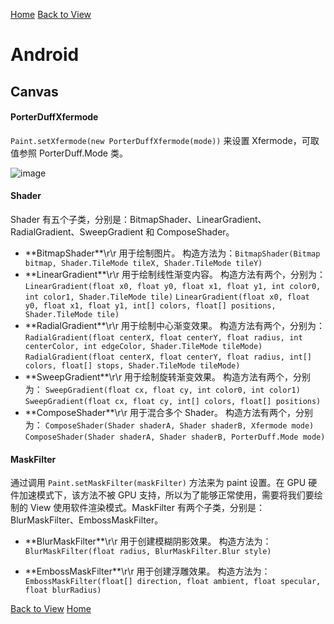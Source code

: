 [Home](../../README.md)
[Back to View](./View.md)

# Android

## Canvas

#### PorterDuffXfermode

`Paint.setXfermode(new PorterDuffXfermode(mode))` 来设置 Xfermode，可取值参照 PorterDuff.Mode 类。

![image](https://user-images.githubusercontent.com/8423120/45747336-1ddccc00-bc38-11e8-8d43-a2f8f1b1c70a.png)

#### Shader

Shader 有五个子类，分别是：BitmapShader、LinearGradient、RadialGradient、SweepGradient 和 ComposeShader。

- **BitmapShader\*\*\r\r
用于绘制图片。
构造方法为：`BitmapShader(Bitmap bitmap, Shader.TileMode tileX, Shader.TileMode tileY)`
- **LinearGradient\*\*\r\r
用于绘制线性渐变内容。
构造方法有两个，分别为：
`LinearGradient(float x0, float y0, float x1, float y1, int color0, int color1, Shader.TileMode tile)`
`LinearGradient(float x0, float y0, float x1, float y1, int[] colors, float[] positions, Shader.TileMode tile)`
- **RadialGradient\*\*\r\r
用于绘制中心渐变效果。
构造方法有两个，分别为：
`RadialGradient(float centerX, float centerY, float radius, int centerColor, int edgeColor, Shader.TileMode tileMode)`
`RadialGradient(float centerX, float centerY, float radius, int[] colors, float[] stops, Shader.TileMode tileMode)`
- **SweepGradient\*\*\r\r
用于绘制旋转渐变效果。
构造方法有两个，分别为：
`SweepGradient(float cx, float cy, int color0, int color1)`
`SweepGradient(float cx, float cy, int[] colors, float[] positions)`
- **ComposeShader\*\*\r\r
用于混合多个 Shader。
构造方法有两个，分别为：
`ComposeShader(Shader shaderA, Shader shaderB, Xfermode mode)`
`ComposeShader(Shader shaderA, Shader shaderB, PorterDuff.Mode mode)`

#### MaskFilter

通过调用 `Paint.setMaskFilter(maskFilter)` 方法来为 paint 设置。在 GPU 硬件加速模式下，该方法不被 GPU 支持，所以为了能够正常使用，需要将我们要绘制的 View 使用软件渲染模式。MaskFilter 有两个子类，分别是：BlurMaskFilter、EmbossMaskFilter。

- **BlurMaskFilter\*\*\r\r
用于创建模糊阴影效果。
构造方法为：`BlurMaskFilter(float radius, BlurMaskFilter.Blur style)`

- **EmbossMaskFilter\*\*\r\r
用于创建浮雕效果。
构造方法为：`EmbossMaskFilter(float[] direction, float ambient, float specular, float blurRadius)`

[Back to View](./View.md)
[Home](../../README.md)